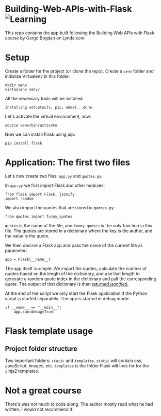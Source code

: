# Building-Web-APIs-with-Flask ![Learning](https://img.shields.io/badge/Lynda-complete-green.svg?style=flat-square)

This repo contains the app built following the Building Web APIs with Flask course by Gergo Bogdan on Lynda.com.

# Setup

Create a folder for the project (or clone the repo). Create a `venv` folder and initialize Virtualenv in this folder:

```
mkdir venv
virtualenv venv/
```

All the necessary tools will be installed:

`Installing setuptools, pip, wheel...done.`

Let's activate the virtual environment, now:

`source venv/bin/activate`

Now we can install Flask using pip:

`pip install flask`

# Application: The first two files

Let's now create two files: `app.py` and `quotes.py`.

In `app.py` we first import Flask and other modules:

```
from flask import Flask, jsonify
import random
```

We also import the quotes that are stored in `quotes.py`:

`from quotes import funny_quotes`

`quotes` is the name of the file, and `funny_quotes` is the only function in this file. The quotes are stored in a dictionary where the key is the author, and the value is the quote.

We then declare a Flask app and pass the name of the current file as parameter:

`app = Flask(__name__)`

The app itself is simple: We import the quotes, calculate the number of quotes based on the length of the dictionary, and use that length to generate a random quote index in the dictionary and pull the corresponding quote. The output of that dictionary is then [returned _jsonified_.](http://flask.pocoo.org/docs/0.12/api/#flask.json.jsonify)

At the end of the script we only start the Flask application if the Python script is started separately. The app is started in debug mode:

```
if __name__ == "__main__":
    app.run(debug=True)
```

# Flask template usage

## Project folder structure

Two important folders: `static` and `templates`. `static` will contain css, JavaScript, images, etc. `templates` is the folder Flask will look for for the Jinja2 templates.

# Not a great course

There's was not much to code along. The author mostly read what he had written. I would not recommend it.
